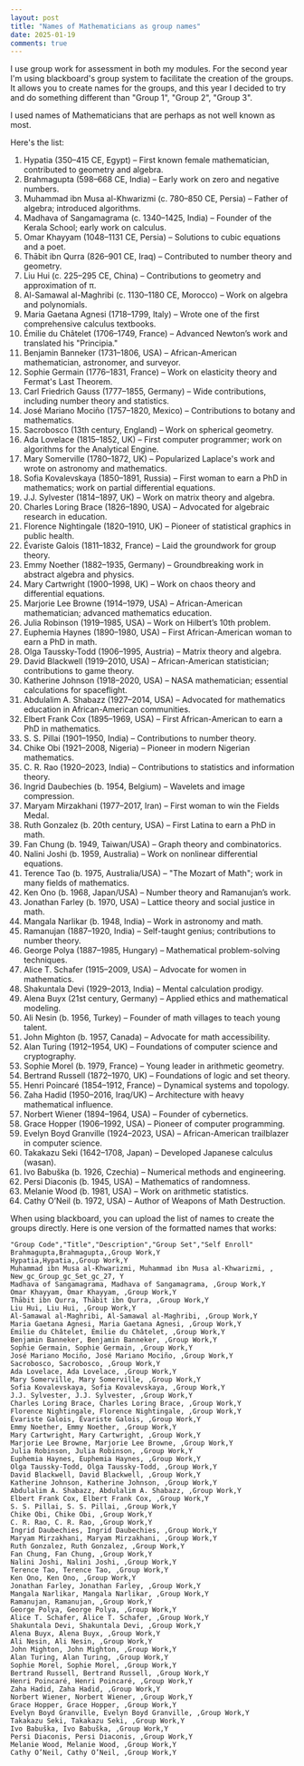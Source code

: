 ```yaml
---
layout: post
title: "Names of Mathematicians as group names"
date: 2025-01-19
comments: true
---
```


I use group work for assessment in both my modules.
For the second year I'm using blackboard's group system to facilitate the
creation of the groups. It allows you to create names for the groups, and this
year I decided to try and do something different than "Group 1", "Group 2",
"Group 3".

I used names of Mathematicians that are perhaps as not well known as most.

Here's the list:

1. Hypatia (350–415 CE, Egypt) – First known female mathematician, contributed to geometry and algebra.
2. Brahmagupta (598–668 CE, India) – Early work on zero and negative numbers.
3. Muhammad ibn Musa al-Khwarizmi (c. 780–850 CE, Persia) – Father of algebra; introduced algorithms.
4. Madhava of Sangamagrama (c. 1340–1425, India) – Founder of the Kerala School; early work on calculus.
5. Omar Khayyam (1048–1131 CE, Persia) – Solutions to cubic equations and a poet.
6. Thābit ibn Qurra (826–901 CE, Iraq) – Contributed to number theory and geometry.
7. Liu Hui (c. 225–295 CE, China) – Contributions to geometry and approximation of π.
8. Al-Samawal al-Maghribi (c. 1130–1180 CE, Morocco) – Work on algebra and polynomials.
9. Maria Gaetana Agnesi (1718–1799, Italy) – Wrote one of the first comprehensive calculus textbooks.
10. Émilie du Châtelet (1706–1749, France) – Advanced Newton’s work and translated his "Principia."
11. Benjamin Banneker (1731–1806, USA) – African-American mathematician, astronomer, and surveyor.
12. Sophie Germain (1776–1831, France) – Work on elasticity theory and Fermat's Last Theorem.
13. Carl Friedrich Gauss (1777–1855, Germany) – Wide contributions, including number theory and statistics.
14. José Mariano Mociño (1757–1820, Mexico) – Contributions to botany and mathematics.
15. Sacrobosco (13th century, England) – Work on spherical geometry.
16. Ada Lovelace (1815–1852, UK) – First computer programmer; work on algorithms for the Analytical Engine.
17. Mary Somerville (1780–1872, UK) – Popularized Laplace's work and wrote on astronomy and mathematics.
18. Sofia Kovalevskaya (1850–1891, Russia) – First woman to earn a PhD in mathematics; work on partial differential equations.
19. J.J. Sylvester (1814–1897, UK) – Work on matrix theory and algebra.
20. Charles Loring Brace (1826–1890, USA) – Advocated for algebraic research in education.
21. Florence Nightingale (1820–1910, UK) – Pioneer of statistical graphics in public health.
22. Évariste Galois (1811–1832, France) – Laid the groundwork for group theory.
23. Emmy Noether (1882–1935, Germany) – Groundbreaking work in abstract algebra and physics.
24. Mary Cartwright (1900–1998, UK) – Work on chaos theory and differential equations.
25. Marjorie Lee Browne (1914–1979, USA) – African-American mathematician; advanced mathematics education.
26. Julia Robinson (1919–1985, USA) – Work on Hilbert’s 10th problem.
27. Euphemia Haynes (1890–1980, USA) – First African-American woman to earn a PhD in math.
28. Olga Taussky-Todd (1906–1995, Austria) – Matrix theory and algebra.
29. David Blackwell (1919–2010, USA) – African-American statistician; contributions to game theory.
30. Katherine Johnson (1918–2020, USA) – NASA mathematician; essential calculations for spaceflight.
31. Abdulalim A. Shabazz (1927–2014, USA) – Advocated for mathematics education in African-American communities.
32. Elbert Frank Cox (1895–1969, USA) – First African-American to earn a PhD in mathematics.
33. S. S. Pillai (1901–1950, India) – Contributions to number theory.
34. Chike Obi (1921–2008, Nigeria) – Pioneer in modern Nigerian mathematics.
35. C. R. Rao (1920–2023, India) – Contributions to statistics and information theory.
36. Ingrid Daubechies (b. 1954, Belgium) – Wavelets and image compression.
37. Maryam Mirzakhani (1977–2017, Iran) – First woman to win the Fields Medal.
38. Ruth Gonzalez (b. 20th century, USA) – First Latina to earn a PhD in math.
39. Fan Chung (b. 1949, Taiwan/USA) – Graph theory and combinatorics.
40. Nalini Joshi (b. 1959, Australia) – Work on nonlinear differential equations.
41. Terence Tao (b. 1975, Australia/USA) – "The Mozart of Math"; work in many fields of mathematics.
42. Ken Ono (b. 1968, Japan/USA) – Number theory and Ramanujan’s work.
43. Jonathan Farley (b. 1970, USA) – Lattice theory and social justice in math.
44. Mangala Narlikar (b. 1948, India) – Work in astronomy and math.
45. Ramanujan (1887–1920, India) – Self-taught genius; contributions to number theory.
46. George Polya (1887–1985, Hungary) – Mathematical problem-solving techniques.
47. Alice T. Schafer (1915–2009, USA) – Advocate for women in mathematics.
48. Shakuntala Devi (1929–2013, India) – Mental calculation prodigy.
49. Alena Buyx (21st century, Germany) – Applied ethics and mathematical modeling.
50. Ali Nesin (b. 1956, Turkey) – Founder of math villages to teach young talent.
51. John Mighton (b. 1957, Canada) – Advocate for math accessibility.
52. Alan Turing (1912–1954, UK) – Foundations of computer science and cryptography.
53. Sophie Morel (b. 1979, France) – Young leader in arithmetic geometry.
54. Bertrand Russell (1872–1970, UK) – Foundations of logic and set theory.
55. Henri Poincaré (1854–1912, France) – Dynamical systems and topology.
56. Zaha Hadid (1950–2016, Iraq/UK) – Architecture with heavy mathematical influence.
57. Norbert Wiener (1894–1964, USA) – Founder of cybernetics.
58. Grace Hopper (1906–1992, USA) – Pioneer of computer programming.
59. Evelyn Boyd Granville (1924–2023, USA) – African-American trailblazer in computer science.
60. Takakazu Seki (1642–1708, Japan) – Developed Japanese calculus (wasan).
61. Ivo Babuška (b. 1926, Czechia) – Numerical methods and engineering.
62. Persi Diaconis (b. 1945, USA) – Mathematics of randomness.
63. Melanie Wood (b. 1981, USA) – Work on arithmetic statistics.
64. Cathy O’Neil (b. 1972, USA) – Author of Weapons of Math Destruction.

When using blackboard, you can upload the list of names to create the groups
directly. Here is one version of the formatted names that works:

```
"Group Code","Title","Description","Group Set","Self Enroll"
Brahmagupta,Brahmagupta,,Group Work,Y
Hypatia,Hypatia,,Group Work,Y
Muhammad ibn Musa al-Khwarizmi, Muhammad ibn Musa al-Khwarizmi, , New_gc_Group_gc_Set_gc_27, Y
Madhava of Sangamagrama, Madhava of Sangamagrama, ,Group Work,Y
Omar Khayyam, Omar Khayyam, ,Group Work,Y
Thābit ibn Qurra, Thābit ibn Qurra, ,Group Work,Y
Liu Hui, Liu Hui, ,Group Work,Y
Al-Samawal al-Maghribi, Al-Samawal al-Maghribi, ,Group Work,Y
Maria Gaetana Agnesi, Maria Gaetana Agnesi, ,Group Work,Y
Émilie du Châtelet, Émilie du Châtelet, ,Group Work,Y
Benjamin Banneker, Benjamin Banneker, ,Group Work,Y
Sophie Germain, Sophie Germain, ,Group Work,Y
José Mariano Mociño, José Mariano Mociño, ,Group Work,Y
Sacrobosco, Sacrobosco, ,Group Work,Y
Ada Lovelace, Ada Lovelace, ,Group Work,Y
Mary Somerville, Mary Somerville, ,Group Work,Y
Sofia Kovalevskaya, Sofia Kovalevskaya, ,Group Work,Y
J.J. Sylvester, J.J. Sylvester, ,Group Work,Y
Charles Loring Brace, Charles Loring Brace, ,Group Work,Y
Florence Nightingale, Florence Nightingale, ,Group Work,Y
Évariste Galois, Évariste Galois, ,Group Work,Y
Emmy Noether, Emmy Noether, ,Group Work,Y
Mary Cartwright, Mary Cartwright, ,Group Work,Y
Marjorie Lee Browne, Marjorie Lee Browne, ,Group Work,Y
Julia Robinson, Julia Robinson, ,Group Work,Y
Euphemia Haynes, Euphemia Haynes, ,Group Work,Y
Olga Taussky-Todd, Olga Taussky-Todd, ,Group Work,Y
David Blackwell, David Blackwell, ,Group Work,Y
Katherine Johnson, Katherine Johnson, ,Group Work,Y
Abdulalim A. Shabazz, Abdulalim A. Shabazz, ,Group Work,Y
Elbert Frank Cox, Elbert Frank Cox, ,Group Work,Y
S. S. Pillai, S. S. Pillai, ,Group Work,Y
Chike Obi, Chike Obi, ,Group Work,Y
C. R. Rao, C. R. Rao, ,Group Work,Y
Ingrid Daubechies, Ingrid Daubechies, ,Group Work,Y
Maryam Mirzakhani, Maryam Mirzakhani, ,Group Work,Y
Ruth Gonzalez, Ruth Gonzalez, ,Group Work,Y
Fan Chung, Fan Chung, ,Group Work,Y
Nalini Joshi, Nalini Joshi, ,Group Work,Y
Terence Tao, Terence Tao, ,Group Work,Y
Ken Ono, Ken Ono, ,Group Work,Y
Jonathan Farley, Jonathan Farley, ,Group Work,Y
Mangala Narlikar, Mangala Narlikar, ,Group Work,Y
Ramanujan, Ramanujan, ,Group Work,Y
George Polya, George Polya, ,Group Work,Y
Alice T. Schafer, Alice T. Schafer, ,Group Work,Y
Shakuntala Devi, Shakuntala Devi, ,Group Work,Y
Alena Buyx, Alena Buyx, ,Group Work,Y
Ali Nesin, Ali Nesin, ,Group Work,Y
John Mighton, John Mighton, ,Group Work,Y
Alan Turing, Alan Turing, ,Group Work,Y
Sophie Morel, Sophie Morel, ,Group Work,Y
Bertrand Russell, Bertrand Russell, ,Group Work,Y
Henri Poincaré, Henri Poincaré, ,Group Work,Y
Zaha Hadid, Zaha Hadid, ,Group Work,Y
Norbert Wiener, Norbert Wiener, ,Group Work,Y
Grace Hopper, Grace Hopper, ,Group Work,Y
Evelyn Boyd Granville, Evelyn Boyd Granville, ,Group Work,Y
Takakazu Seki, Takakazu Seki, ,Group Work,Y
Ivo Babuška, Ivo Babuška, ,Group Work,Y
Persi Diaconis, Persi Diaconis, ,Group Work,Y
Melanie Wood, Melanie Wood, ,Group Work,Y
Cathy O’Neil, Cathy O’Neil, ,Group Work,Y
```
